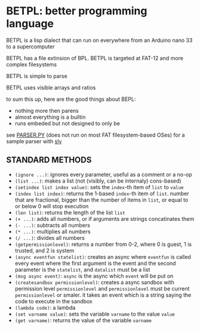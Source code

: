 # BETPL: better programming language
BETPL is a lisp dialect that can run on everywhere from an Arduino nano 33 to a supercomputer

BETPL has a file extinsion of BPL. BETPL is targeted at FAT-12 and more complex filesystems

BETPL is simple to parse

BETPL uses visible arrays and ratios

to sum this up, here are the good things about BEPL:
- nothing more then parens
- almost everything is a builtin
- runs embeded but not designed to only be

see [PARSER.PY](PARSER.PY) (does not run on most FAT filesystem-based OSes) for a sample parser with [sly](https://sly.readthedocs.io/en/latest/sly.html)

## STANDARD METHODS
- `(ignore ...)`: ignores every parameter, useful as a comment or a no-op
- `(list ...)`: makes a list (not (visibly, can be internaly) cons-based)
- `(setindex list index value)`: sets the `index`-th item of `list` to `value`
- `(index list index)`: returns the 1-based `index`-th item of `list`. number that are fractional, bigger than the number of items in `list`, or equal to or below 0 will stop execution
- `(len list)`: returns the length of the list `list`
- `(+ ...)`: adds all numbers, or if arguments are strings concatinates them
- `(- ...)`: subtracts all numbers
- `(* ...)`: multiplies all numbers
- `(/ ...)`: divides all numbers
- `(getpermissionlevel)`: returns a number from 0-2, where 0 is guest, 1 is trusted, and 2 is system
- `(async eventfun statelist)`: creates an async where `eventfun` is called every event where the first argument is the event and the second parameter is the `statelist`, and `datalist` must be a list
- `(msg async event)`: `async` is the async which `event` will be put on 
- `(createsandbox permissionlevel)`: creates a async sandbox with permission level `permissionlevel` and `permissionlevel` must be current `permissionlevel` or smaler. it takes an event which is a string saying the code to execute in the sandbox
- `(lambda code)`: a lambda
- `(set varname value)`: sets the variable `varname` to the value `value`
- `(get varname)`: returns the value of the variable `varname`